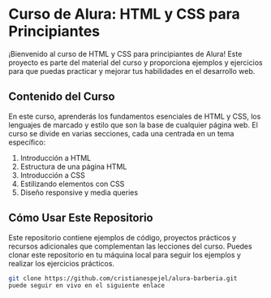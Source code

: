 # Curso de Alura: HTML y CSS para Principiantes

¡Bienvenido al curso de HTML y CSS para principiantes de Alura! Este proyecto es parte del material del curso y proporciona ejemplos y ejercicios para que puedas practicar y mejorar tus habilidades en el desarrollo web.

## Contenido del Curso

En este curso, aprenderás los fundamentos esenciales de HTML y CSS, los lenguajes de marcado y estilo que son la base de cualquier página web. El curso se divide en varias secciones, cada una centrada en un tema específico:

1. Introducción a HTML
2. Estructura de una página HTML
3. Introducción a CSS
4. Estilizando elementos con CSS
5. Diseño responsive y media queries

## Cómo Usar Este Repositorio

Este repositorio contiene ejemplos de código, proyectos prácticos y recursos adicionales que complementan las lecciones del curso. Puedes clonar este repositorio en tu máquina local para seguir los ejemplos y realizar los ejercicios prácticos.

```bash
git clone https://github.com/cristianespejel/alura-barberia.git
puede seguir en vivo en el siguiente enlace

